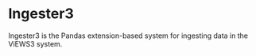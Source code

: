 # Ingester3

Ingester3 is the Pandas extension-based system for ingesting data in the ViEWS3 system.
